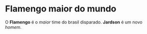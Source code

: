 # Flamengo maior do mundo

O **Flamengo** é o _maior_ time do brasil disparado. **Jardson** é um novo *homem*.



















































